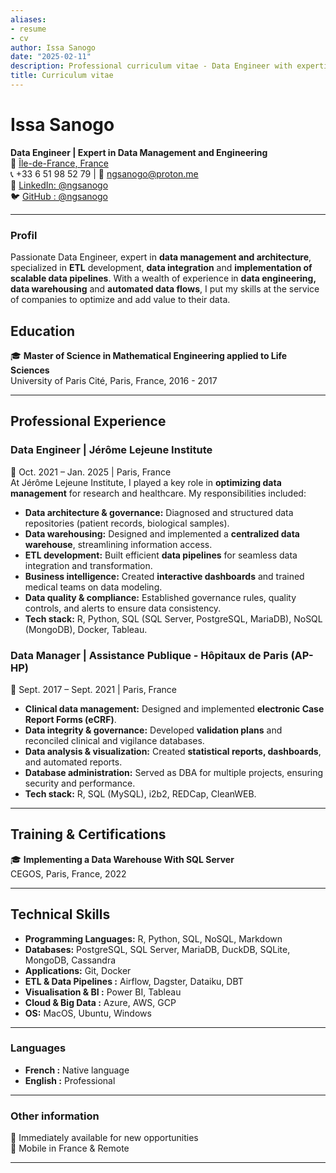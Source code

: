 ```yaml
---
aliases:
- resume
- cv
author: Issa Sanogo
date: "2025-02-11"
description: Professional curriculum vitae - Data Engineer with expertise in data management and engineering
title: Curriculum vitae
---
```


# Issa Sanogo  
**Data Engineer | Expert in Data Management and Engineering**  
📍 [Île-de-France, France](https://maps.app.goo.gl/RekvUGDw4UToLPzu7)  
📞 +33 6 51 98 52 79 | 📧 ngsanogo@proton.me  
🔗 [LinkedIn: @ngsanogo](https://www.linkedin.com/in/ngsanogo)  
🐦 [GitHub : @ngsanogo](https://github.com/ngsanogo)

---

### **Profil**  
Passionate Data Engineer, expert in **data management and architecture**, specialized in **ETL** development, **data integration** and **implementation of scalable data pipelines**.
With a wealth of experience in **data engineering, data warehousing** and **automated data flows**, I put my skills at the service of companies to optimize and add value to their data.



## Education  
🎓 **Master of Science in Mathematical Engineering applied to Life Sciences**  
University of Paris Cité, Paris, France, 2016 - 2017  

---

## Professional Experience  

### **Data Engineer | Jérôme Lejeune Institute**  
📅 Oct. 2021 – Jan. 2025 | Paris, France  
At Jérôme Lejeune Institute, I played a key role in **optimizing data management** for research and healthcare. My responsibilities included:  
- **Data architecture & governance:** Diagnosed and structured data repositories (patient records, biological samples).  
- **Data warehousing:** Designed and implemented a **centralized data warehouse**, streamlining information access.  
- **ETL development:** Built efficient **data pipelines** for seamless data integration and transformation.  
- **Business intelligence:** Created **interactive dashboards** and trained medical teams on data modeling.  
- **Data quality & compliance:** Established governance rules, quality controls, and alerts to ensure data consistency.  
- **Tech stack:** R, Python, SQL (SQL Server, PostgreSQL, MariaDB), NoSQL (MongoDB), Docker, Tableau.  

### **Data Manager | Assistance Publique - Hôpitaux de Paris (AP-HP)**  
📅 Sept. 2017 – Sept. 2021 | Paris, France  
- **Clinical data management:** Designed and implemented **electronic Case Report Forms (eCRF)**.  
- **Data integrity & governance:** Developed **validation plans** and reconciled clinical and vigilance databases.  
- **Data analysis & visualization:** Created **statistical reports, dashboards**, and automated reports.  
- **Database administration:** Served as DBA for multiple projects, ensuring security and performance.  
- **Tech stack:** R, SQL (MySQL), i2b2, REDCap, CleanWEB.  

---

## **Training & Certifications**  
🎓 **Implementing a Data Warehouse With SQL Server**  
CEGOS, Paris, France, 2022  

---

## Technical Skills  
- **Programming Languages:** R, Python, SQL, NoSQL, Markdown  
- **Databases:** PostgreSQL, SQL Server, MariaDB, DuckDB, SQLite, MongoDB, Cassandra
- **Applications:** Git, Docker
- **ETL & Data Pipelines :** Airflow, Dagster, Dataiku, DBT
- **Visualisation & BI :** Power BI, Tableau
- **Cloud & Big Data :** Azure, AWS, GCP 
- **OS:** MacOS, Ubuntu, Windows  

---

### **Languages**  
- **French :** Native language  
- **English :** Professional  

---

### **Other information**  
🚀 Immediately available for new opportunities  
📍 Mobile in France & Remote

---
